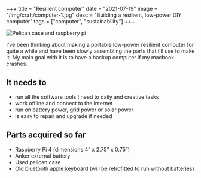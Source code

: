+++
title = "Resilient computer"
date = "2021-07-19"
image = "/img/craft/computer-1.jpg"
desc = "Building a resilient, low-power DIY computer"
tags = ["computer", "sustainability"]
+++

![Pelican case and raspberry pi](/img/craft/computer-1.jpg)

I've been thinking about making a portable low-power resilient computer for
quite a while and have been slowly assembling the parts that i'll use to make it.
My main goal with it is to have a backup computer if my macbook crashes.

## It needs to
- run all the software tools I need to daily and creative tasks
- work offline and connect to the internet
- run on battery power, grid power or solar power
- is easy to repair and upgrade if needed

## Parts acquired so far
- Raspberry Pi 4 (dimensions 4” x 2.75” x 0.75”)
- Anker external battery
- Used pelican case
- Old bluetooth apple keyboard (will be retrofitted to run without batteries)
